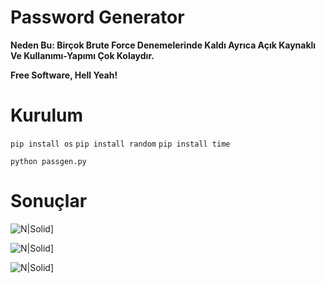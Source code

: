 # Password Generator

****Neden Bu: Birçok Brute Force Denemelerinde Kaldı Ayrıca Açık Kaynaklı Ve Kullanımı-Yapımı Çok Kolaydır.****

****Free Software, Hell Yeah!****

# Kurulum

```pip install os```
```pip install random```
```pip install time```

```python passgen.py```


# Sonuçlar

![N|Solid](https://media.discordapp.net/attachments/1135877111421350009/1139693864681222274/image.png?width=474&height=91)]


![N|Solid](https://cdn.discordapp.com/attachments/1135877111421350009/1139695027501662269/image.png)]

![N|Solid](https://media.discordapp.net/attachments/1135877111421350009/1139695461435965570/image.png?width=905&height=494)]
